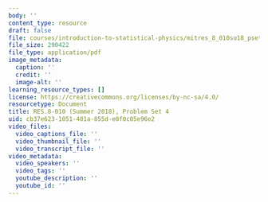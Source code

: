 ```yaml
---
body: ''
content_type: resource
draft: false
file: courses/introduction-to-statistical-physics/mitres_8_010su18_pset4.pdf
file_size: 290422
file_type: application/pdf
image_metadata:
  caption: ''
  credit: ''
  image-alt: ''
learning_resource_types: []
license: https://creativecommons.org/licenses/by-nc-sa/4.0/
resourcetype: Document
title: RES.8-010 (Summer 2018), Problem Set 4
uid: cb37e623-1051-401a-855d-e0f0c05e96e2
video_files:
  video_captions_file: ''
  video_thumbnail_file: ''
  video_transcript_file: ''
video_metadata:
  video_speakers: ''
  video_tags: ''
  youtube_description: ''
  youtube_id: ''
---
```

